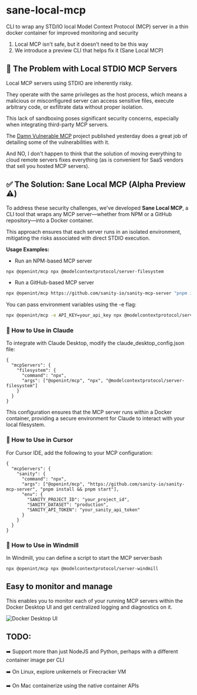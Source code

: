 # sane-local-mcp
CLI to wrap any STD/IO local Model Context Protocol (MCP) server in a thin docker container for improved monitoring and security

1. Local MCP isn't safe, but it doesn't need to be this way
2. We introduce a preview CLI that helps fix it (Sane Local MCP)

## 🛑 The Problem with Local STDIO MCP Servers

Local MCP servers using STDIO are inherently risky.

They operate with the same privileges as the host process, which means a malicious or misconfigured server can access sensitive files, execute arbitrary code, or exfiltrate data without proper isolation.

This lack of sandboxing poses significant security concerns, especially when integrating third-party MCP servers.

The [Damn Vulnerable MCP](https://github.com/openint-dev/damn-vulnerable-mcp) project published yesterday does a great job of detailing some of the vulnerabilities with it.

And NO, I don't happen to think that the solution of moving everything to cloud remote servers fixes everything (as is convenient for SaaS vendors that sell you hosted MCP servers).

## ✅ The Solution: Sane Local MCP (Alpha Preview ⚠️)

To address these security challenges, we've developed **Sane Local MCP**, a CLI tool that wraps any MCP server—whether from NPM or a GitHub repository—into a Docker container.

This approach ensures that each server runs in an isolated environment, mitigating the risks associated with direct STDIO execution.

**Usage Examples:**

* Run an NPM-based MCP server

```bash
npx @openint/mcp npx @modelcontextprotocol/server-filesystem
```

* Run a GitHub-based MCP server

```bash
npx @openint/mcp https://github.com/sanity-io/sanity-mcp-server "pnpm install && pnpm start"
```

You can pass environment variables using the -e flag:

```bash
npx @openint/mcp -e API_KEY=your_api_key npx @modelcontextprotocol/server-example
```

### 🧪 How to Use in Claude
To integrate with Claude Desktop, modify the claude_desktop_config.json file:​
```
{
  "mcpServers": {
    "filesystem": {
      "command": "npx",
      "args": ["@openint/mcp", "npx", "@modelcontextprotocol/server-filesystem"]
    }
  }
}
```

This configuration ensures that the MCP server runs within a Docker container, providing a secure environment for Claude to interact with your local filesystem.​

### 🧪 How to Use in Cursor
For Cursor IDE, add the following to your MCP configuration:
```
{
  "mcpServers": {
    "sanity": {
      "command": "npx",
      "args": ["@openint/mcp", "https://github.com/sanity-io/sanity-mcp-server", "pnpm install && pnpm start"],
      "env": {
        "SANITY_PROJECT_ID": "your_project_id",
        "SANITY_DATASET": "production",
        "SANITY_API_TOKEN": "your_sanity_api_token"
      }
    }
  }
}
```

### 🧪 How to Use in Windmill
In Windmill, you can define a script to start the MCP server:​
bash

```
npx @openint/mcp npx @modelcontextprotocol/server-windmill
```


## Easy to monitor and manage

This enables you to monitor each of your running MCP servers within the Docker Desktop UI and get centralized logging and diagnostics on it.

![Docker Desktop UI](./images/docker_desktop_ui.png)

## TODO:

➡️ Support more than just NodeJS and Python, perhaps with a different container image per CLI

➡️ On Linux, explore unikernels or Firecracker VM

➡️ On Mac containerize using the native container APIs
